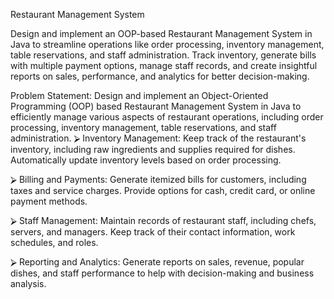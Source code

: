 Restaurant Management System

Design and implement an OOP-based Restaurant Management System in Java to streamline operations like order processing, inventory management, table reservations, and staff administration. Track inventory, generate bills with multiple payment options, manage staff records, and create insightful reports on sales, performance, and analytics for better decision-making.



Problem Statement: 
Design and implement an Object-Oriented Programming (OOP) based Restaurant Management System in Java to efficiently manage various aspects of restaurant operations, including order processing, inventory management, table reservations, and staff administration.
⮚	Inventory Management: Keep track of the restaurant's inventory, including raw ingredients and supplies required for dishes. Automatically update inventory levels based on order processing.

⮚	Billing and Payments: Generate itemized bills for customers, including taxes and service charges. Provide options for cash, credit card, or online payment methods.

⮚	Staff Management: Maintain records of restaurant staff, including chefs, servers, and managers. Keep track of their contact information, work schedules, and roles.

⮚	Reporting and Analytics: Generate reports on sales, revenue, popular dishes, and staff performance to help with decision-making and business analysis.
